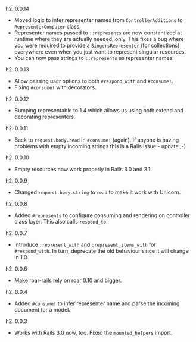 h2. 0.0.14

* Moved logic to infer representer names from `ControllerAdditions` to `RepresenterComputer` class.
* Representer names passed to `::represents` are now constantized at runtime where they are actually needed, only. This fixes a bug where you were required to provide a `SingersRepresenter` (for collections) everywhere even when you just want to represent singular resources.
* You can now pass strings to `::represents` as representer names.

h2. 0.0.13

* Allow passing user options to both `#respond_with` and `#consume!`.
* Fixing `#consume!` with decorators.

h2. 0.0.12

* Bumping representable to 1.4 which allows us using both extend and decorating representers.

h2. 0.0.11

* Back to `request.body.read` in `#consume!` (again). If anyone is having problems with empty incoming strings this is a Rails issue - update ;-)

h2. 0.0.10

* Empty resources now work properly in Rails 3.0 and 3.1.

h2. 0.0.9

* Changed `request.body.string` to `read` to make it work with Unicorn.

h2. 0.0.8

* Added `#represents` to configure consuming and rendering on controller class layer. This also calls `respond_to`.

h2. 0.0.7

* Introduce `:represent_with` and `:represent_items_with` for `#respond_with`. In turn, deprecate the old behaviour since it will change in 1.0.

h2. 0.0.6

* Make roar-rails rely on roar 0.10 and bigger.

h2. 0.0.4

* Added `#consume!` to infer representer name and parse the incoming document for a model.

h2. 0.0.3

* Works with Rails 3.0 now, too. Fixed the `mounted_helpers` import.
